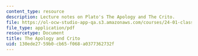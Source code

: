 ```yaml
---
content_type: resource
description: Lecture notes on Plato's The Apology and The Crito.
file: https://ol-ocw-studio-app-qa.s3.amazonaws.com/courses/24-01-classics-of-western-philosophy-spring-2016/130ede2759b0cb65f068a0377362732f_MIT24_01S16_SES1.pdf
file_type: application/pdf
resourcetype: Document
title: The Apology and Crito
uid: 130ede27-59b0-cb65-f068-a0377362732f
---
```

